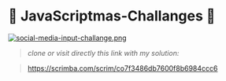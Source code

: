 #  :christmas_tree: JavaScriptmas-Challanges  :christmas_tree: 


[![social-media-input-challange.png](https://i.postimg.cc/9f3XzyYZ/social-media-input-challange.png)](https://postimg.cc/NK4vz9Vj)

> *clone or visit directly this link with my solution:*

>https://scrimba.com/scrim/co7f3486db7600f8b6984ccc6
